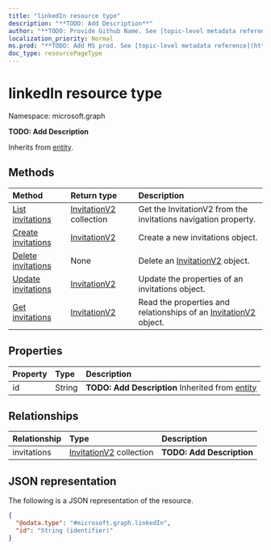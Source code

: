 ```yaml
---
title: "linkedIn resource type"
description: "**TODO: Add Description**"
author: "**TODO: Provide Github Name. See [topic-level metadata reference](https://msgo.azurewebsites.net/add/document/guidelines/metadata.html#topic-level-metadata)**"
localization_priority: Normal
ms.prod: "**TODO: Add MS prod. See [topic-level metadata reference](https://msgo.azurewebsites.net/add/document/guidelines/metadata.html#topic-level-metadata)**"
doc_type: resourcePageType
---
```


# linkedIn resource type


Namespace: microsoft.graph

**TODO: Add Description**


Inherits from [entity](../resources/entity.md).

## Methods
|Method|Return type|Description|
|:---|:---|:---|
|[List invitations](../api/linkedin-list-invitations.md)|[InvitationV2](../resources/invitationv2.md) collection|Get the InvitationV2 from the invitations navigation property.|
|[Create invitations](../api/linkedin-post-invitations.md)|[InvitationV2](../resources/invitationv2.md)|Create a new invitations object.|
|[Delete invitations](../api/linkedin-delete-invitations.md)|None|Delete an [InvitationV2](../resources/invitationv2.md) object.|
|[Update invitations](../api/linkedin-update-invitations.md)|[InvitationV2](../resources/invitationv2.md)|Update the properties of an invitations object.|
|[Get invitations](../api/linkedin-get-invitationv2.md)|[InvitationV2](../resources/invitationv2.md)|Read the properties and relationships of an [InvitationV2](../resources/invitationv2.md) object.|

## Properties
|Property|Type|Description|
|:---|:---|:---|
|id|String|**TODO: Add Description** Inherited from [entity](../resources/entity.md)|

## Relationships
|Relationship|Type|Description|
|:---|:---|:---|
|invitations|[InvitationV2](../resources/invitationv2.md) collection|**TODO: Add Description**|

## JSON representation
The following is a JSON representation of the resource.
<!-- {
  "blockType": "resource",
  "keyProperty": "id",
  "@odata.type": "microsoft.graph.linkedIn",
  "baseType": "microsoft.graph.entity",
  "openType": false
}
-->
``` json
{
  "@odata.type": "#microsoft.graph.linkedIn",
  "id": "String (identifier)"
}
```

